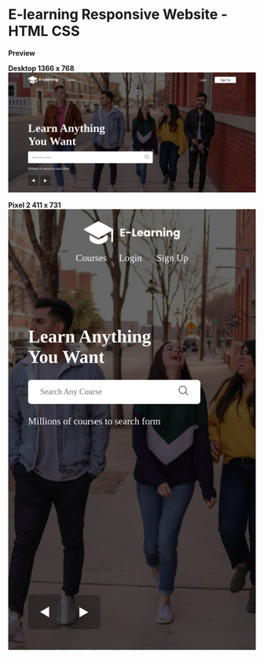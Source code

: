 # E-learning Responsive Website - HTML CSS

**Preview**

**Desktop 1366 x 768**
![E-learning Responsive Website - HTML CSS](</screenshot(desktop).png>)

**Pixel 2 411 x 731**
![E-learning Responsive Website - HTML CSS](</screenshot(Pixel2).png>)
